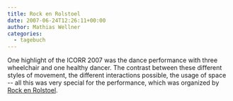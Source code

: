 ```yaml
---
title: Rock en Rolstoel
date: 2007-06-24T12:26:11+00:00
author: Mathias Wellner
categories:
  - tagebuch
---
```

One highlight of the ICORR 2007 was the dance performance with three wheelchair and one healthy dancer. The contrast between these different styles of movement, the different interactions possible, the usage of space -- all this was very special for the performance, which was organized by [Rock en Rolstoel](http://www.rockenrolstoel.nl/).

